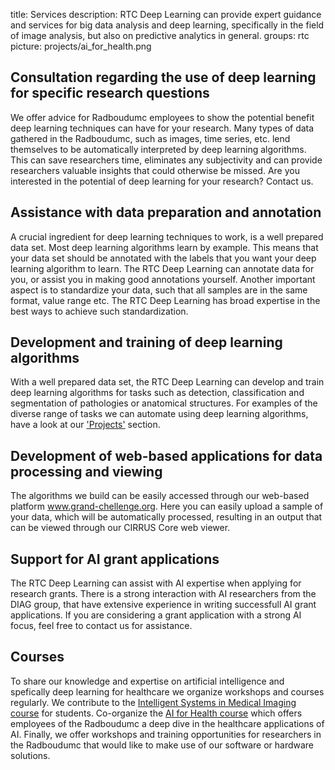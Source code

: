 title: Services
description: RTC Deep Learning can provide expert guidance and services for big data analysis and deep learning, specifically in the field of image analysis, but also on predictive analytics in general.
groups: rtc
picture: projects/ai_for_health.png


## Consultation regarding the use of deep learning for specific research questions
We offer advice for Radboudumc employees to show the potential benefit deep learning techniques can have for your research. Many types of data gathered in the Radboudumc, such as images, time series, etc. lend themselves to be automatically interpreted by deep learning algorithms. This can save researchers time, eliminates any subjectivity and can provide researchers valuable insights that could otherwise be missed. Are you interested in the potential of deep learning for your research? Contact us.

## Assistance with data preparation and annotation
A crucial ingredient for deep learning techniques to work, is a well prepared data set. Most deep learning algorithms learn by example. This means that your data set should be annotated with the labels that you want your deep learning algorithm to learn. The RTC Deep Learning can annotate data for you, or assist you in making good annotations yourself. Another important aspect is to standardize your data, such that all samples are in the same format, value range etc. The RTC Deep Learning has broad expertise in the best ways to achieve such standardization. 

## Development and training of deep learning algorithms
With a well prepared data set, the RTC Deep Learning can develop and train deep learning algorithms for tasks such as detection, classification and segmentation of pathologies or anatomical structures. For examples of the diverse range of tasks we can automate using deep learning algorithms, have a look at our ['Projects'](https://rtc.diagnijmegen.nl/) section. 

## Development of web-based applications for data processing and viewing
The algorithms we build can be easily accessed through our web-based platform www.grand-chellenge.org. Here you can easily upload a sample of your data, which will be automatically processed, resulting in an output that can be viewed through our CIRRUS Core web viewer.

## Support for AI grant applications
The RTC Deep Learning can assist with AI expertise when applying for research grants. There is a strong interaction with AI researchers from the DIAG group, that have extensive experience in writing successfull AI grant applications. If you are considering a grant application with a strong AI focus, feel free to contact us for assistance.

<!-- ## GPU computing solutions
Training deep learning algorithms requires a lot of GPU compute power. Our RTC Deep Learning has state-of-the-art hardware with the best GPU's currently available. Recently a new [NVIDIA DGX™ A100](https://www.nvidia.com/en-us/data-center/dgx-a100/) was added to boost our computing power. This is the largest and most advanced available AI hardware system on the market. We are the only research facility in the Netherlands to have direct access to such a machine. We offer the usage of our GPU's through [SOL](https://rtc.diagnijmegen.nl/software/sol/) to other researchers within the Radboudumc. Contact us for more information about using our hardware for your research. -->

## Courses
To share our knowledge and expertise on artificial intelligence and spefically deep learning for healthcare we organize workshops and courses regularly. We contribute to the [Intelligent Systems in Medical Imaging course](https://www.ru.nl/courseguides/socsci/courses-osiris/ai/nwi-imc037-intelligent-systems-medical-imaging/) for students. Co-organize the [AI for Health course](https://www.ai-for-health.nl/courses/) which offers employees of the Radboudumc a deep dive in the healthcare applications of AI. Finally, we offer workshops and training opportunities for researchers in the Radboudumc that would like to make use of our software or hardware solutions.

<!--## Support MSc students and visiting researchers
Msc students and visiting researchers that are using AI in their research can receive support from the RTC Deep Learning. This can offered by usage of our hardware, access to our code base and through expert advice on how to tackle a specific AI problem. -->


